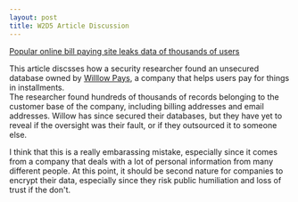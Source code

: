 ```yaml
---
layout: post
title: W2D5 Article Discussion
---
```


[Popular online bill paying site leaks data of thousands of users](https://www.techradar.com/pro/security/popular-online-bill-paying-site-leaks-data-of-thousands-of-users)

This article discsses how a security researcher found an unsecured database owned by [Willlow Pays](https://willowpays.com/), a company that helps users pay for things in installments.  
The researcher found hundreds of thousands of records belonging to the customer base of the company, including billing addresses and email addresses. Willow has since secured their databases, but they have yet to reveal if the oversight was their fault, or if they outsourced it to someone else.  

  I think that this is a really embarassing mistake, especially since it comes from a company that deals with a lot of personal information from many different people. At this point, it should be second nature for companies to encrypt their data, especially since they risk public humiliation and loss of trust if the don't.
